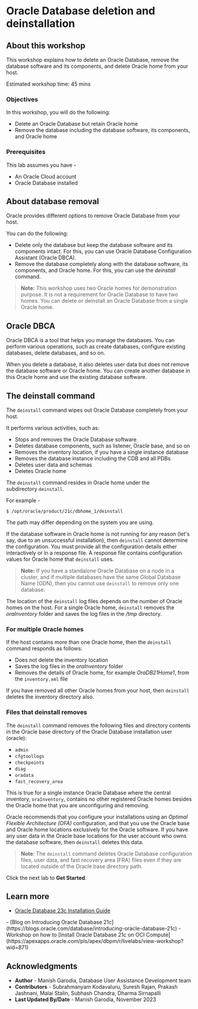 # Oracle Database deletion and deinstallation

## About this workshop

This workshop explains how to delete an Oracle Database, remove the database software and its components, and delete Oracle home from your host.

Estimated workshop time: 45 mins

### Objectives

In this workshop, you will do the following:
 - Delete an Oracle Database but retain Oracle home
 - Remove the database including the database software, its components, and Oracle home

### Prerequisites

This lab assumes you have -
 - An Oracle Cloud account
 - Oracle Database installed

## About database removal

Oracle provides different options to remove Oracle Database from your host.

You can do the following:
 - Delete only the database but keep the database software and its components intact. For this, you can use Oracle Database Configuration Assistant (Oracle DBCA).
 - Remove the database completely along with the database software, its components, and Oracle home. For this, you can use the *deinstall* command.

[](include:user-data)

> **Note:**  This workshop uses two Oracle homes for demonstration purpose. It is not a requirement for Oracle Database to have two homes. You can delete or deinstall an Oracle Database from a single Oracle home. 

## Oracle DBCA

Oracle DBCA is a tool that helps you manage the databases. You can perform various operations, such as create databases, configure existing databases, delete databases, and so on. 

When you delete a database, it also deletes user data but does not remove the database software or Oracle home. You can create another database in this Oracle home and use the existing database software.

## The deinstall command

The `deinstall` command wipes out Oracle Database completely from your host.

It performs various activities, such as:

 - Stops and removes the Oracle Database software
 - Deletes database components, such as listener, Oracle base, and so on
 - Removes the inventory location, if you have a single instance database
 - Removes the database instance including the CDB and all PDBs
 - Deletes user data and schemas
 - Deletes Oracle home

The `deinstall` command resides in Oracle home under the subdirectory `deinstall`.

For example -

```
$ /opt/oracle/product/21c/dbhome_1/deinstall
```

The path may differ depending on the system you are using.

If the database software in Oracle home is not running for any reason (let's say, due to an unsuccessful installation), then `deinstall` cannot determine the configuration. You must provide all the configuration details either interactively or in a response file. A response file contains configuration values for Oracle home that `deinstall` uses.

> **Note:** If you have a standalone Oracle Database on a node in a cluster, and if multiple databases have the same Global Database Name (GDN), then you cannot use `deinstall` to remove only one database.

The location of the `deinstall` log files depends on the number of Oracle homes on the host. For a single Oracle home, `deinstall` removes the *oraInventory* folder and saves the log files in the */tmp* directory.

### For multiple Oracle homes


If the host contains more than one Oracle home, then the `deinstall` command responds as follows:

 - Does not delete the inventory location
 - Saves the log files in the *oraInventory* folder
 - Removes the details of Oracle home, for example *OraDB21Home1*, from the `inventory.xml` file

If you have removed all other Oracle homes from your host, then `deinstall` deletes the inventory directory also.

### Files that deinstall removes

The `deinstall` command removes the following files and directory contents in the Oracle base directory of the Oracle Database installation user (oracle):

 - `admin`
 - `cfgtoollogs`
 - `checkpoints`
 - `diag`
 - `oradata`
 - `fast_recovery_area`

This is true for a single instance Oracle Database where the central inventory, `oraInventory`, contains no other registered Oracle homes besides the Oracle home that you are unconfiguring and removing.

Oracle recommends that you configure your installations using an *Optimal Flexible Architecture (OFA)* configuration, and that you use the Oracle base and Oracle home locations exclusively for the Oracle software. If you have any user data in the Oracle base locations for the user account who owns the database software, then `deinstall` deletes this data.

> **Note**: The `deinstall` command deletes Oracle Database configuration files, user data, and fast recovery area (FRA) files even if they are located outside of the Oracle base directory path. 

Click the next lab to **Get Started**.

## Learn more

 - [Oracle Database 23c Installation Guide](https://docs.oracle.com/en/database/oracle/oracle-database/23/xeinl/index.html)
<if type="hidden">
 - [Blog on Introducing Oracle Database 21c](https://blogs.oracle.com/database/introducing-oracle-database-21c)
 - Workshop on how to [Install Oracle Database 21c on OCI Compute](https://apexapps.oracle.com/pls/apex/dbpm/r/livelabs/view-workshop?wid=871)
</if>

## Acknowledgments

 - **Author** - Manish Garodia, Database User Assistance Development team
 - **Contributors** - <if type="hidden">Subrahmanyam Kodavaluru, Suresh Rajan, Prakash Jashnani, Malai Stalin, Subhash Chandra, Dharma Sirnapalli</if>
 - **Last Updated By/Date** - Manish Garodia, November 2023
